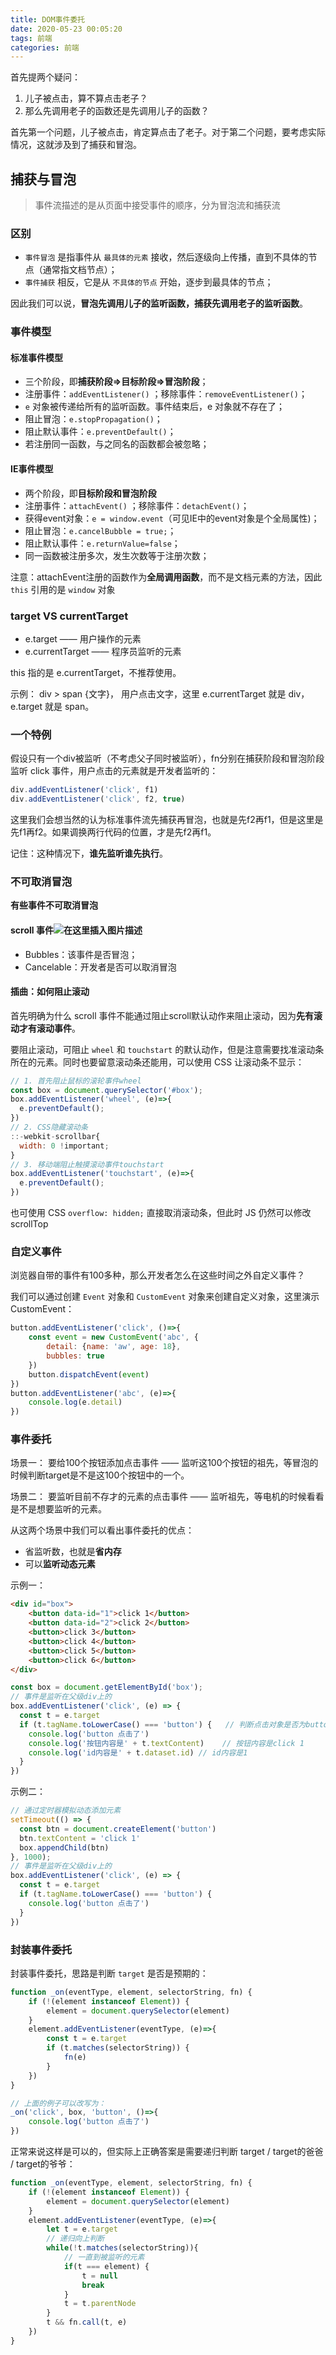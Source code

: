 ```yaml
---
title: DOM事件委托
date: 2020-05-23 00:05:20
tags: 前端
categories: 前端
---
```


首先提两个疑问：
1. 儿子被点击，算不算点击老子？
2. 那么先调用老子的函数还是先调用儿子的函数？

首先第一个问题，儿子被点击，肯定算点击了老子。对于第二个问题，要考虑实际情况，这就涉及到了捕获和冒泡。


## 捕获与冒泡
>事件流描述的是从页面中接受事件的顺序，分为冒泡流和捕获流


### 区别
+ `事件冒泡` 是指事件从 `最具体的元素` 接收，然后逐级向上传播，直到不具体的节点（通常指文档节点）；
+ `事件捕获` 相反，它是从 `不具体的节点` 开始，逐步到最具体的节点；

因此我们可以说，**冒泡先调用儿子的监听函数，捕获先调用老子的监听函数**。


### 事件模型
#### 标准事件模型
+ 三个阶段，即**捕获阶段=>目标阶段=>冒泡阶段**；
+ 注册事件：`addEventListener()` ；移除事件：`removeEventListener()`；
+ `e` 对象被传递给所有的监听函数。事件结束后，e 对象就不存在了；
+ 阻止冒泡：`e.stopPropagation()`；
+ 阻止默认事件：`e.preventDefault()`；
+ 若注册同一函数，与之同名的函数都会被忽略；

#### IE事件模型
+ 两个阶段，即**目标阶段和冒泡阶段**
+ 注册事件：`attachEvent()` ；移除事件：`detachEvent()`；
+ 获得event对象：`e = window.event`（可见IE中的event对象是个全局属性)；
+ 阻止冒泡：`e.cancelBubble = true;`；
+ 阻止默认事件：`e.returnValue=false`；
+ 同一函数被注册多次，发生次数等于注册次数；

注意：attachEvent注册的函数作为**全局调用函数**，而不是文档元素的方法，因此 `this` 引用的是 `window` 对象


### target VS currentTarget
+ e.target —— 用户操作的元素
+ e.currentTarget —— 程序员监听的元素

this 指的是 e.currentTarget，不推荐使用。

示例：
div > span {文字}， 用户点击文字，这里 e.currentTarget 就是 div， e.target 就是 span。



### 一个特例
假设只有一个div被监听（不考虑父子同时被监听），fn分别在捕获阶段和冒泡阶段监听 click 事件，用户点击的元素就是开发者监听的：

```javascript
div.addEventListener('click', f1)
div.addEventListener('click', f2, true)
```

 这里我们会想当然的认为标准事件流先捕获再冒泡，也就是先f2再f1，但是这里是先f1再f2。如果调换两行代码的位置，才是先f2再f1。

记住：这种情况下，**谁先监听谁先执行**。


### 不可取消冒泡
**有些事件不可取消冒泡**
#### scroll 事件![在这里插入图片描述](https://img-blog.csdnimg.cn/20200523215415312.PNG?x-oss-process=image/watermark,type_ZmFuZ3poZW5naGVpdGk,shadow_10,text_aHR0cHM6Ly9ibG9nLmNzZG4ubmV0L0FydGh1cldhbmc3Nw==,size_16,color_FFFFFF,t_70)
+ Bubbles：该事件是否冒泡；
+ Cancelable：开发者是否可以取消冒泡

#### 插曲：如何阻止滚动
首先明确为什么 scroll 事件不能通过阻止scroll默认动作来阻止滚动，因为**先有滚动才有滚动事件**。

要阻止滚动，可阻止 `wheel` 和 `touchstart` 的默认动作，但是注意需要找准滚动条所在的元素。同时也要留意滚动条还能用，可以使用 CSS 让滚动条不显示：

```javascript
// 1. 首先阻止鼠标的滚轮事件wheel
const box = document.querySelector('#box');
box.addEventListener('wheel', (e)=>{
  e.preventDefault();
})
// 2. CSS隐藏滚动条
::-webkit-scrollbar{
  width: 0 !important;
}
// 3. 移动端阻止触摸滚动事件touchstart
box.addEventListener('touchstart', (e)=>{
  e.preventDefault();
})
```

也可使用 CSS `overflow: hidden;` 直接取消滚动条，但此时 JS 仍然可以修改 scrollTop


### 自定义事件
浏览器自带的事件有100多种，那么开发者怎么在这些时间之外自定义事件？

我们可以通过创建 `Event` 对象和 `CustomEvent` 对象来创建自定义对象，这里演示 CustomEvent：

```javascript
button.addEventListener('click', ()=>{
	const event = new CustomEvent('abc', {
		detail: {name: 'aw', age: 18},
		bubbles: true
	})
	button.dispatchEvent(event)
})
button.addEventListener('abc', (e)=>{
	console.log(e.detail)
})
```

### 事件委托
场景一：
要给100个按钮添加点击事件 —— 监听这100个按钮的祖先，等冒泡的时候判断target是不是这100个按钮中的一个。

场景二：
要监听目前不存才的元素的点击事件 —— 监听祖先，等电机的时候看看是不是想要监听的元素。

从这两个场景中我们可以看出事件委托的优点：
+ 省监听数，也就是**省内存**
+ 可以**监听动态元素**

示例一：

```html
<div id="box">
	<button data-id="1">click 1</button>
	<button data-id="2">click 2</button>
	<button>click 3</button>
	<button>click 4</button>
	<button>click 5</button>
	<button>click 6</button>
</div>
```

```javascript
const box = document.getElementById('box');
// 事件是监听在父级div上的
box.addEventListener('click', (e) => {
  const t = e.target
  if (t.tagName.toLowerCase() === 'button') {	// 判断点击对象是否为button
    console.log('button 点击了')
    console.log('按钮内容是' + t.textContent)	// 按钮内容是click 1
    console.log('id内容是' + t.dataset.id)	// id内容是1
  }
})
```


示例二：

```javascript
// 通过定时器模拟动态添加元素
setTimeout(() => {
  const btn = document.createElement('button')
  btn.textContent = 'click 1'
  box.appendChild(btn)
}, 1000);
// 事件是监听在父级div上的
box.addEventListener('click', (e) => {
  const t = e.target
  if (t.tagName.toLowerCase() === 'button') {
    console.log('button 点击了')
  }
})
```

### 封装事件委托
封装事件委托，思路是判断 `target` 是否是预期的：

```javascript
function _on(eventType, element, selectorString, fn) {
	if (!(element instanceof Element)) {
		element = document.querySelector(element)
	}
	element.addEventListener(eventType, (e)=>{
		const t = e.target
		if (t.matches(selectorString)) {
			fn(e)
		}
	})
}

// 上面的例子可以改写为：
_on('click', box, 'button', ()=>{
	console.log('button 点击了')
})
```

正常来说这样是可以的，但实际上正确答案是需要递归判断 target / target的爸爸 / target的爷爷：

```javascript
function _on(eventType, element, selectorString, fn) {
	if (!(element instanceof Element)) {
		element = document.querySelector(element)
	}
	element.addEventListener(eventType, (e)=>{
		let t = e.target
		// 递归向上判断
		while(!t.matches(selectorString)){
			// 一直到被监听的元素
			if(t === element) {
				t = null
				break
			}
			t = t.parentNode
		}
		t && fn.call(t, e)
	})
}
```